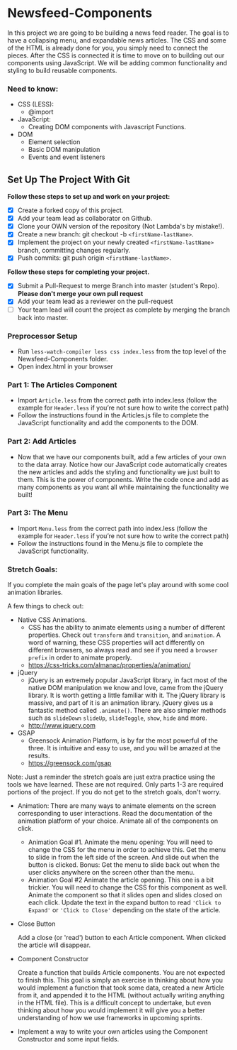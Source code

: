 # Newsfeed-Components

In this project we are going to be building a news feed reader. The goal is to have a collapsing menu, and expandable news articles. The CSS and some of the HTML is already done for you, you simply need to connect the pieces. After the CSS is connected it is time to move on to building out our components using JavaScript. We will be adding common functionality and styling to build reusable components.

### Need to know:

- CSS (LESS):
  - @import
- JavaScript:
  - Creating DOM components with Javascript Functions.
- DOM
  - Element selection
  - Basic DOM manipulation
  - Events and event listeners

## Set Up The Project With Git

**Follow these steps to set up and work on your project:**

- [x] Create a forked copy of this project.
- [x] Add your team lead as collaborator on Github.
- [x] Clone your OWN version of the repository (Not Lambda's by mistake!).
- [x] Create a new branch: git checkout -b `<firstName-lastName>`.
- [x] Implement the project on your newly created `<firstName-lastName>` branch, committing changes regularly.
- [x] Push commits: git push origin `<firstName-lastName>`.

**Follow these steps for completing your project.**

- [x] Submit a Pull-Request to merge <firstName-lastName> Branch into master (student's Repo). **Please don't merge your own pull request**
- [x] Add your team lead as a reviewer on the pull-request
- [ ] Your team lead will count the project as complete by merging the branch back into master.

### Preprocessor Setup

- Run `less-watch-compiler less css index.less` from the top level of the Newsfeed-Components folder.
- Open index.html in your browser

### Part 1: The Articles Component

- Import `Article.less` from the correct path into index.less (follow the example for `Header.less` if you’re not sure how to write the correct path)
- Follow the instructions found in the Articles.js file to complete the JavaScript functionality and add the components to the DOM.

### Part 2: Add Articles

- Now that we have our components built, add a few articles of your own to the data array. Notice how our JavaScript code automatically creates the new articles and adds the styling and functionality we just built to them. This is the power of components. Write the code once and add as many components as you want all while maintaining the functionality we built!

### Part 3: The Menu

- Import `Menu.less` from the correct path into index.less (follow the example for `Header.less` if you’re not sure how to write the correct path)
- Follow the instructions found in the Menu.js file to complete the JavaScript functionality.

### Stretch Goals:

If you complete the main goals of the page let's play around with some cool animation libraries.

A few things to check out:

- Native CSS Animations.
  - CSS has the ability to animate elements using a number of different properties. Check out `transform` and `transition`, and `animation`. A word of warning, these CSS properties will act differently on different browsers, so always read and see if you need a `browser prefix` in order to animate properly.
  - https://css-tricks.com/almanac/properties/a/animation/
- jQuery
  - jQuery is an extremely popular JavaScript library, in fact most of the native DOM manipulation we know and love, came from the jQuery library. It is worth getting a little familiar with it. The jQuery library is massive, and part of it is an animation library. jQuery gives us a fantastic method called `.animate()`. There are also simpler methods such as `slideDown` `slideUp`, `slideToggle`, `show`, `hide` and more.
  - http://www.jquery.com
- GSAP
  - Greensock Animation Platform, is by far the most powerful of the three. It is intuitive and easy to use, and you will be amazed at the results.
  - https://greensock.com/gsap

Note: Just a reminder the stretch goals are just extra practice using the tools we have learned. These are not required. Only parts 1-3 are required portions of the project. If you do not get to the stretch goals, don't worry.

- Animation: There are many ways to animate elements on the screen corresponding to user interactions. Read the documentation of the animation platform of your choice. Animate all of the components on click.

  - Animation Goal #1. Animate the menu opening: You will need to change the CSS for the menu in order to achieve this. Get the menu to slide in from the left side of the screen. And slide out when the button is clicked. Bonus: Get the menu to slide back out when the user clicks anywhere on the screen other than the menu.
  - Animation Goal #2 Animate the article opening. This one is a bit trickier. You will need to change the CSS for this component as well. Animate the component so that it slides open and slides closed on each click. Update the text in the expand button to read `'Click to Expand'` or `'Click to Close'` depending on the state of the article.

- Close Button

  Add a close (or 'read') button to each Article component. When clicked the article will disappear.

- Component Constructor

  Create a function that builds Article components. You are not expected to finish this. This goal is simply an exercise in thinking about how you would implement a function that took some data, created a new Article from it, and appended it to the HTML (without actually writing anything in the HTML file). This is a difficult concept to undertake, but even thinking about how you would implement it will give you a better understanding of how we use frameworks in upcoming sprints.

- Implement a way to write your own articles using the Component Constructor and some input fields.

